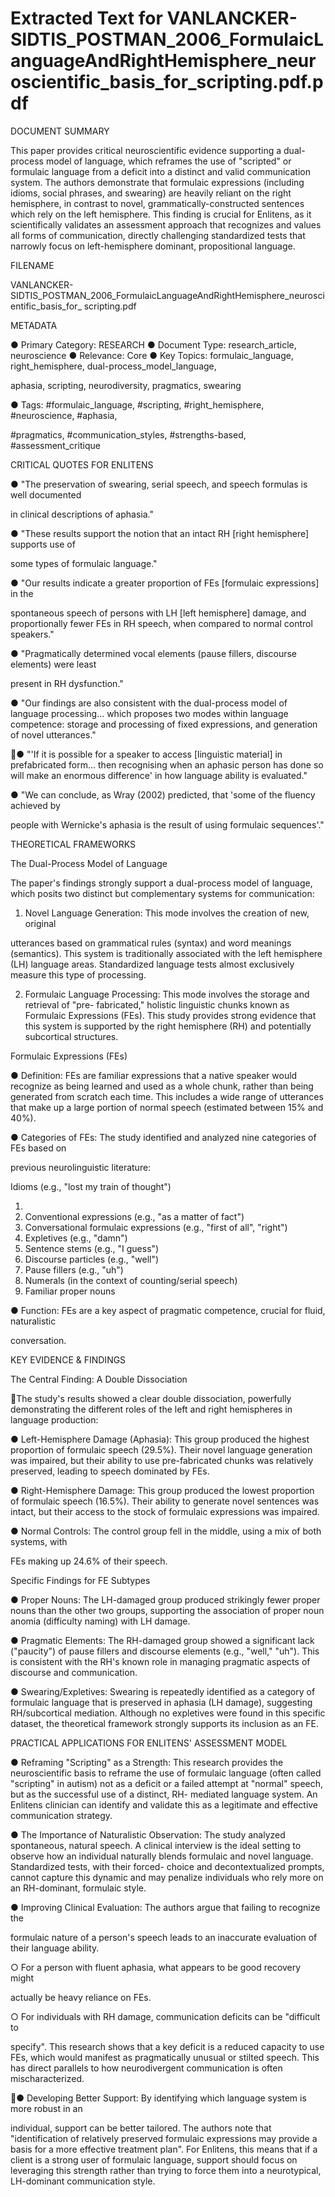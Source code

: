 # Extracted Text for VANLANCKER-SIDTIS_POSTMAN_2006_FormulaicLanguageAndRightHemisphere_neuroscientific_basis_for_scripting.pdf.pdf

DOCUMENT SUMMARY

This paper provides critical neuroscientific evidence supporting a dual-process model of 
language, which reframes the use of "scripted" or formulaic language from a deficit into a 
distinct and valid communication system. The authors demonstrate that formulaic expressions 
(including idioms, social phrases, and swearing) are heavily reliant on the right hemisphere, in 
contrast to novel, grammatically-constructed sentences which rely on the left hemisphere. This 
finding is crucial for Enlitens, as it scientifically validates an assessment approach that 
recognizes and values all forms of communication, directly challenging standardized tests that 
narrowly focus on left-hemisphere dominant, propositional language.

FILENAME

VANLANCKER-
SIDTIS_POSTMAN_2006_FormulaicLanguageAndRightHemisphere_neuroscientific_basis_for_
scripting.pdf

METADATA

● Primary Category: RESEARCH
● Document Type: research_article, neuroscience
● Relevance: Core
● Key Topics: formulaic_language, right_hemisphere, dual-process_model_language, 

aphasia, scripting, neurodiversity, pragmatics, swearing

● Tags: #formulaic_language, #scripting, #right_hemisphere, #neuroscience, #aphasia, 

#pragmatics, #communication_styles, #strengths-based, #assessment_critique

CRITICAL QUOTES FOR ENLITENS

● "The preservation of swearing, serial speech, and speech formulas is well documented 

in clinical descriptions of aphasia."

● "These results support the notion that an intact RH [right hemisphere] supports use of 

some types of formulaic language."

● "Our results indicate a greater proportion of FEs [formulaic expressions] in the 

spontaneous speech of persons with LH [left hemisphere] damage, and proportionally 
fewer FEs in RH speech, when compared to normal control speakers."

● "Pragmatically determined vocal elements (pause fillers, discourse elements) were least 

present in RH dysfunction."

● "Our findings are also consistent with the dual-process model of language processing... 
which proposes two modes within language competence: storage and processing of 
fixed expressions, and generation of novel utterances."

● "'If it is possible for a speaker to access [linguistic material] in prefabricated form... then 
recognising when an aphasic person has done so will make an enormous difference' in 
how language ability is evaluated."

● "We can conclude, as Wray (2002) predicted, that 'some of the fluency achieved by 

people with Wernicke's aphasia is the result of using formulaic sequences'."

THEORETICAL FRAMEWORKS

The Dual-Process Model of Language

The paper's findings strongly support a dual-process model of language, which posits two 
distinct but complementary systems for communication:

1. Novel Language Generation: This mode involves the creation of new, original 

utterances based on grammatical rules (syntax) and word meanings (semantics). This 
system is traditionally associated with the
 left hemisphere (LH) language areas. Standardized language tests almost exclusively 
measure this type of processing.

2. Formulaic Language Processing: This mode involves the storage and retrieval of "pre-
fabricated," holistic linguistic chunks known as Formulaic Expressions (FEs). This study 
provides strong evidence that this system is supported by the
 right hemisphere (RH) and potentially subcortical structures.

Formulaic Expressions (FEs)

● Definition: FEs are familiar expressions that a native speaker would recognize as being 
learned and used as a whole chunk, rather than being generated from scratch each 
time. This includes a wide range of utterances that make up a large portion of normal 
speech (estimated between 15% and 40%).

● Categories of FEs: The study identified and analyzed nine categories of FEs based on 

previous neurolinguistic literature:

Idioms (e.g., "lost my train of thought")

1.
2. Conventional expressions (e.g., "as a matter of fact")
3. Conversational formulaic expressions (e.g., "first of all", "right")
4. Expletives (e.g., "damn")
5. Sentence stems (e.g., "I guess")
6. Discourse particles (e.g., "well")
7. Pause fillers (e.g., "uh")
8. Numerals (in the context of counting/serial speech)
9. Familiar proper nouns

● Function: FEs are a key aspect of pragmatic competence, crucial for fluid, naturalistic 

conversation.

KEY EVIDENCE & FINDINGS

The Central Finding: A Double Dissociation

The study's results showed a clear double dissociation, powerfully demonstrating the different 
roles of the left and right hemispheres in language production:

● Left-Hemisphere Damage (Aphasia): This group produced the highest proportion of 
formulaic speech (29.5%). Their novel language generation was impaired, but their 
ability to use pre-fabricated chunks was relatively preserved, leading to speech 
dominated by FEs.

● Right-Hemisphere Damage: This group produced the lowest proportion of formulaic 
speech (16.5%). Their ability to generate novel sentences was intact, but their access to
the stock of formulaic expressions was impaired.

● Normal Controls: The control group fell in the middle, using a mix of both systems, with 

FEs making up 24.6% of their speech.

Specific Findings for FE Subtypes

● Proper Nouns: The LH-damaged group produced strikingly fewer proper nouns than the
other two groups, supporting the association of proper noun anomia (difficulty naming) 
with LH damage.

● Pragmatic Elements: The RH-damaged group showed a significant lack ("paucity") of 
pause fillers and discourse elements (e.g., "well," "uh"). This is consistent with the RH's 
known role in managing pragmatic aspects of discourse and communication.

● Swearing/Expletives: Swearing is repeatedly identified as a category of formulaic 
language that is preserved in aphasia (LH damage), suggesting RH/subcortical 
mediation. Although no expletives were found in this specific dataset, the theoretical 
framework strongly supports its inclusion as an FE.

PRACTICAL APPLICATIONS FOR 
ENLITENS' ASSESSMENT MODEL

● Reframing "Scripting" as a Strength: This research provides the neuroscientific basis 
to reframe the use of formulaic language (often called "scripting" in autism) not as a 
deficit or a failed attempt at "normal" speech, but as the successful use of a distinct, RH-
mediated language system. An Enlitens clinician can identify and validate this as a 
legitimate and effective communication strategy.

● The Importance of Naturalistic Observation: The study analyzed spontaneous, 
natural speech. A clinical interview is the ideal setting to observe how an individual 
naturally blends formulaic and novel language. Standardized tests, with their forced-
choice and decontextualized prompts, cannot capture this dynamic and may penalize 
individuals who rely more on an RH-dominant, formulaic style.

● Improving Clinical Evaluation: The authors argue that failing to recognize the 

formulaic nature of a person's speech leads to an inaccurate evaluation of their language
ability.

○ For a person with fluent aphasia, what appears to be good recovery might 

actually be heavy reliance on FEs.

○ For individuals with RH damage, communication deficits can be "difficult to 

specify". This research shows that a key deficit is a reduced capacity to use FEs, 
which would manifest as pragmatically unusual or stilted speech. This has direct 
parallels to how neurodivergent communication is often mischaracterized.

● Developing Better Support: By identifying which language system is more robust in an 

individual, support can be better tailored. The authors note that "identification of 
relatively preserved formulaic expressions may provide a basis for a more effective 
treatment plan". For Enlitens, this means that if a client is a strong user of formulaic 
language, support should focus on leveraging this strength rather than trying to force 
them into a neurotypical, LH-dominant communication style.

